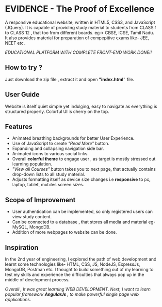 # EVIDENCE - The Proof of Excellence

A responsive educational website, written in HTML5, CSS3, and JavaScript (JQuery). It is capable of providing study material to students from CLASS 1 to CLASS 12 , that too from different boards. eg-> CBSE, ICSE, Tamil Nadu. It also provides material for preparation of compepitive exams like- JEE, NEET etc. 

*EDUCATIONAL PLATFORM WITH COMPLETE FRONT-END WORK DONE!!*

## How to try ?

Just download the zip file , extract it and open **"index.html"** file.

## User Guide
Website is itself quiet simple yet indulging, easy to navigate as everything is structured properly. Colorful UI is cherry on the top. 



## Features
- Animated breathing backgrounds for better User Experience.
- Use of JavaScript to create *"Read More"* button.
- Expanding and collapsing navigation side bar.
- Animated icons to various social links.
- Overall **colorful theme** to engage user , as target is mostly stressed out learning population.
- *"View all Courses"* button takes you to next page, that actually contains drop-down lists to all study material.
- Adjusts formatting itself as device size changes i.e **responsive** to pc, laptop, tablet, mobiles screen sizes.
## Scope of Improvement
- User authentication can be implemented, so only registered users can view study content.
- Can be connected to a database , that stores all media and material eg- MySQL, MongoDB.
- Addition of more webpages to website can be done.
## Inspiration
In the 2nd year of engineering, I explored the path of web development and learnt some technologies like- HTML, CSS, JS, NodeJS, ExpressJs, MongoDB, Postman etc. I thought to build something out of my learning to test my skills and experience the difficulties that always pop up in the middle of development process.

*Overall , It was great learning WEB DEVELOPMENT. Next, I want to learn popular framework **AngularJs** , to make powerful single page web applications.*

